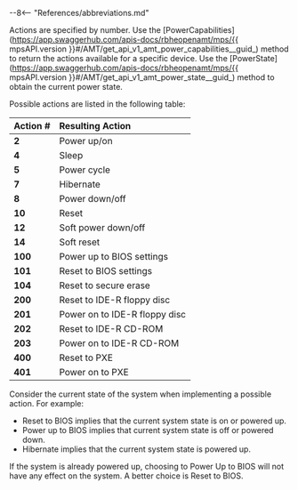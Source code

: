 --8<-- "References/abbreviations.md"

Actions are specified by number. Use the [PowerCapabilities](https://app.swaggerhub.com/apis-docs/rbheopenamt/mps/{{ mpsAPI.version }}#/AMT/get_api_v1_amt_power_capabilities__guid_) method to return the actions available for a specific device. Use the [PowerState](https://app.swaggerhub.com/apis-docs/rbheopenamt/mps/{{ mpsAPI.version }}#/AMT/get_api_v1_amt_power_state__guid_) method to obtain the current power state.

Possible actions are listed in the following table:

   | Action #       |  Resulting Action |
   | :----------- | :------------------------ |   
   | **2** | Power up/on |
   | **4** | Sleep | 
   | **5** | Power cycle |
   | **7** | Hibernate |
   | **8** | Power down/off |
   | **10** | Reset |
   | **12** | Soft power down/off |
   | **14** | Soft reset |
   | **100** | Power up to BIOS settings |
   | **101** | Reset to BIOS settings |
   | **104** | Reset to secure erase |
   | **200** | Reset to IDE-R floppy disc |
   | **201** | Power on to IDE-R floppy disc |
   | **202** | Reset to IDE-R CD-ROM |
   | **203** | Power on to IDE-R CD-ROM |
   | **400** | Reset to PXE |
   | **401** | Power on to PXE |

Consider the current state of the system when implementing a possible action. For example: 

* Reset to BIOS implies that the current system state is on or powered up.
* Power up to BIOS implies that current system state is off or powered down.
* Hibernate implies that the current system state is powered up. 

If the system is already powered up, choosing to Power Up to BIOS will not have any effect on the system. A better choice is Reset to BIOS.